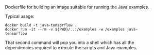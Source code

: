 Dockerfile for building an image suitable for running the Java examples.

Typical usage:

```
docker build -t java-tensorflow .
docker run -it --rm -v ${PWD}/..:/examples -w /examples java-tensorflow
```

That second command will pop you into a shell which has all
the dependencies required to execute the scripts and Java
examples.
